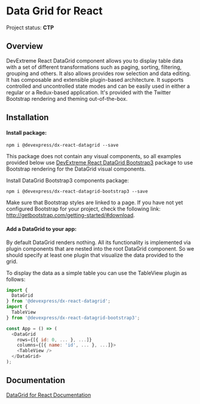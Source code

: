 # Data Grid for React

Project status: **CTP**

## Overview

DevExtreme React DataGrid component allows you to display table data with a set of different transformations such as paging, sorting, filtering, grouping and others. It also allows provides row selection and data editing. It has composable and extensible plugin-based architecture. It supports controlled and uncontrolled state modes and can be easily used in either a regular or a Redux-based application. It's provided with the Twitter Bootstrap rendering and theming out-of-the-box.

## Installation

#### Install package:

```
npm i @devexpress/dx-react-datagrid --save
```

This package does not contain any visual components, so all examples provided below use [DevExtreme React DataGrid Bootstrap3](../dx-react-datagrid-bootstrap3/README.md) package to use Bootstrap rendering for the DataGrid visual components.

Install DataGrid Bootstrap3 components package:

```
npm i @devexpress/dx-react-datagrid-bootstrap3 --save
```

Make sure that Bootstrap styles are linked to a page. If you have not yet configured Bootstrap for your project, check the following link: http://getbootstrap.com/getting-started/#download.

#### Add a DataGrid to your app:

By default DataGrid renders nothing. All its functionality is implemented via plugin components that are nested into the root DataGrid component. So we should specify at least one plugin that visualize the data provided to the grid.

To display the data as a simple table you can use the TableView plugin as follows:

```js
import {
  DataGrid
} from '@devexpress/dx-react-datagrid';
import {
  TableView
} from '@devexpress/dx-react-datagrid-bootstrap3';

const App = () => (
  <DataGrid
    rows={[{ id: 0, ... }, ...]}
    columns={[{ name: 'id', ... }, ...]}>
    <TableView />
  </DataGrid>
);
```

## Documentation

[DataGrid for React Documentation](docs)

